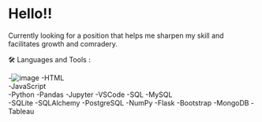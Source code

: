# Hello!!

Currently looking for a position that helps me sharpen my skill and facilitates growth and comradery. 

🛠️ Languages and Tools :

-![image](https://user-images.githubusercontent.com/110379358/214472619-bc69f04e-7e71-477f-9017-8c74ccf15428.png) 
-HTML  
-JavaScript  
-Python 
-Pandas 
-Jupyter 
-VSCode 
-SQL 
-MySQL  
-SQLite 
-SQLAlchemy 
-PostgreSQL 
-NumPy 
-Flask 
-Bootstrap 
-MongoDB 
-Tableau
